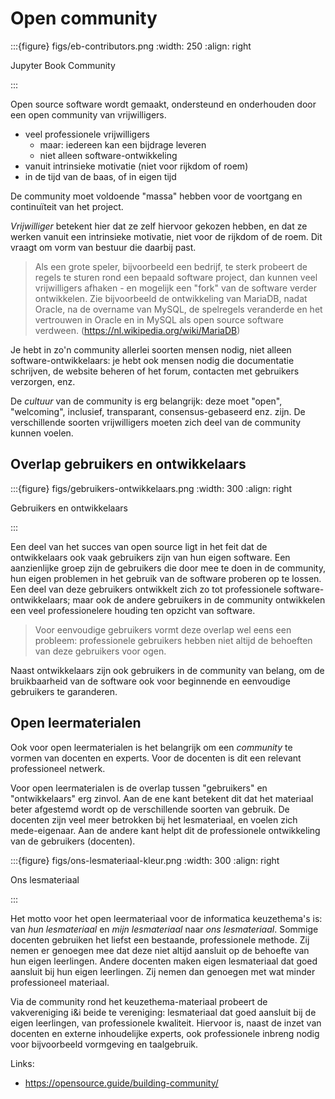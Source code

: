 # Open community

:::{figure} figs/eb-contributors.png
:width: 250
:align: right

Jupyter Book Community

:::

Open source software wordt gemaakt, ondersteund en onderhouden door een open community van vrijwilligers.

* veel professionele vrijwilligers
    * maar: iedereen kan een bijdrage leveren
    * niet alleen software-ontwikkeling
* vanuit intrinsieke motivatie (niet voor rijkdom of roem)
* in de tijd van de baas, of in eigen tijd

De community moet voldoende "massa" hebben voor de voortgang en continuïteit van het project.

*Vrijwilliger* betekent hier dat ze zelf hiervoor gekozen hebben, en dat ze werken vanuit een intrinsieke motivatie, niet voor de rijkdom of de roem.
Dit vraagt om vorm van bestuur die daarbij past.

> Als een grote speler, bijvoorbeeld een bedrijf, te sterk probeert de regels te sturen rond een bepaald software project, dan kunnen veel vrijwilligers afhaken - en mogelijk een "fork" van de software verder ontwikkelen. Zie bijvoorbeeld de ontwikkeling van MariaDB, nadat Oracle, na de overname van MySQL, de spelregels  veranderde en het vertrouwen in Oracle en in MySQL als open source software verdween. (https://nl.wikipedia.org/wiki/MariaDB)

Je hebt in zo'n community allerlei soorten mensen nodig, niet alleen software-ontwikkelaars: je hebt ook mensen nodig die documentatie schrijven, de website beheren of het forum, contacten met gebruikers verzorgen, enz.

De *cultuur* van de community is erg belangrijk: deze moet "open", "welcoming", inclusief, transparant, consensus-gebaseerd enz. zijn. 
De verschillende soorten vrijwilligers moeten zich deel van de community kunnen voelen.

## Overlap gebruikers en ontwikkelaars

:::{figure} figs/gebruikers-ontwikkelaars.png
:width: 300
:align: right

Gebruikers en ontwikkelaars

:::

Een deel van het succes van open source ligt in het feit dat de ontwikkelaars ook vaak gebruikers zijn van hun eigen software.
Een aanzienlijke groep zijn de gebruikers die door mee te doen in de community, hun eigen problemen in het gebruik van de software proberen op te lossen.
Een deel van deze gebruikers ontwikkelt zich zo tot professionele software-ontwikkelaars; maar ook de andere gebruikers in de community ontwikkelen een veel professionelere houding ten opzicht van software.

> Voor eenvoudige gebruikers vormt deze overlap wel eens een probleem: professionele gebruikers hebben niet altijd de behoeften van deze gebruikers voor ogen. 

Naast ontwikkelaars zijn ook gebruikers in de community van belang, om de bruikbaarheid van de software ook voor beginnende en eenvoudige gebruikers te garanderen.

## Open leermaterialen

Ook voor open leermaterialen is het belangrijk om een *community* te vormen van docenten en experts.
Voor de docenten is dit een relevant professioneel netwerk.

Voor open leermaterialen is de overlap tussen "gebruikers" en "ontwikkelaars" erg zinvol.
Aan de ene kant betekent dit dat het materiaal beter afgestemd wordt op de verschillende soorten van gebruik.
De docenten zijn veel meer betrokken bij het lesmateriaal, en voelen zich mede-eigenaar.
Aan de andere kant helpt dit de professionele ontwikkeling van de gebruikers (docenten).

:::{figure} figs/ons-lesmateriaal-kleur.png
:width: 300
:align: right

Ons lesmateriaal

:::


Het motto voor het open leermateriaal voor de informatica keuzethema's is: van *hun lesmateriaal* en *mijn lesmateriaal* naar *ons lesmateriaal*.
Sommige docenten gebruiken het liefst een bestaande, professionele methode.
Zij nemen er genoegen mee dat deze niet altijd aansluit op de behoefte van hun eigen leerlingen.
Andere docenten maken eigen lesmateriaal dat goed aansluit bij hun eigen leerlingen.
Zij nemen dan genoegen met wat minder professioneel materiaal.

Via de community rond het keuzethema-materiaal probeert de vakvereniging i&i beide te vereniging: lesmateriaal dat goed aansluit bij de eigen leerlingen, van professionele kwaliteit.
Hiervoor is, naast de inzet van docenten en externe inhoudelijke experts, ook professionele inbreng nodig voor bijvoorbeeld vormgeving en taalgebruik.


Links:

* https://opensource.guide/building-community/